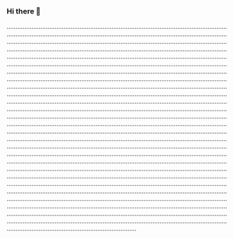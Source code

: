 ### Hi there 👋

.............................................................................................................................................................................................................................................................................................................................................................................................................................................................................................................................................................................................................................................................................................................................................................................................................................................................................................................................................................................................................................................................................................................................................................................................................................................................................................................................................................................................................................................................................................................................................................................................................................................................................................................................................................................................................................................................................................................................................................................................................................................................................................................................................................................................................................................................................................................................................................................................................................................................................................................................................................................................................................................................................................................................................................................................................................................................................................................................................................................................................................................................................................................................................................................................................................................................................................................................................................................................................................................................................................................................................................